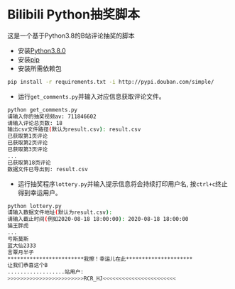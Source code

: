 # Bilibili Python抽奖脚本
这是一个基于Python3.8的B站评论抽奖的脚本
* 安装[Python3.8.0](https://www.python.org/downloads/release/python-380/)
* 安装[pip](https://pip.pypa.io/en/stable/) 
* 安装所需依赖包
```bash
pip install -r requirements.txt -i http://pypi.douban.com/simple/
``` 
* 运行`get_comments.py`并输入对应信息获取评论文件。
```bash
python get_comments.py
请输入你的抽奖视频av: 711846602
请输入评论总页数: 18
输出csv文件路径(默认为result.csv): result.csv
已获取第1页评论
已获取第2页评论
已获取第3页评论
...
已获取第18页评论
数据文件已导出到: result.csv
```
* 运行抽奖程序`lottery.py`并输入提示信息将会持续打印用户名, 按`ctrl+c`终止得到幸运用户。
```bash
python lottery.py
请输入数据文件地址(默认为result.csv):
请输入截止时间(例如2020-08-18 18:00:00): 2020-08-18 18:00:00
猫王胖虎
...
亏斯莫斯
蓝大仙2333
言覃月半子
************************我擦！幸运儿在此*********************
让我们恭喜这个B
..................站用户:
>>>>>>>>>>>>>>>>>>>>>>>>RCR_HJ<<<<<<<<<<<<<<<<<<<<<<<
```